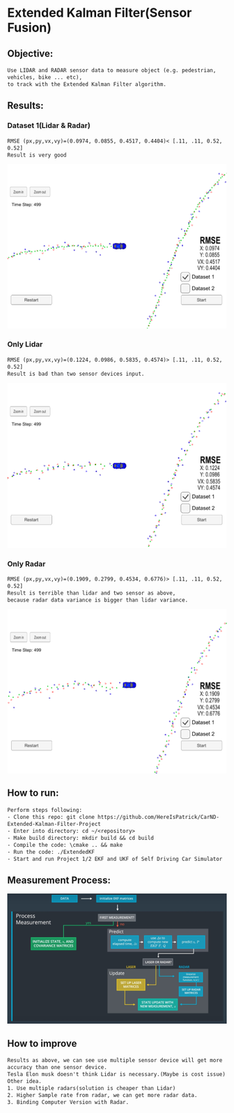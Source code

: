 # Extended Kalman Filter(Sensor Fusion)


## Objective:

	Use LIDAR and RADAR sensor data to measure object (e.g. pedestrian, vehicles, bike ... etc),
	to track with the Extended Kalman Filter algorithm.

## Results:

### Dataset 1(Lidar & Radar)
	RMSE (px,py,vx,vy)=(0.0974, 0.0855, 0.4517, 0.4404)< [.11, .11, 0.52, 0.52]
	Result is very good  
![](images/Lidar_Radar.png) 

### Only Lidar
	RMSE (px,py,vx,vy)=(0.1224, 0.0986, 0.5835, 0.4574)> [.11, .11, 0.52, 0.52]
	Result is bad than two sensor devices input. 
![](images/only_lidar.png)
 
### Only Radar
	RMSE (px,py,vx,vy)=(0.1909, 0.2799, 0.4534, 0.6776)> [.11, .11, 0.52, 0.52]
	Result is terrible than lidar and two sensor as above, 
	because radar data variance is bigger than lidar variance.
![](images/only_radar.png) 

## How to run:

	Perform steps following:
	- Clone this repo: git clone https://github.com/HereIsPatrick/CarND-Extended-Kalman-Filter-Project
	- Enter into directory: cd ~/<repository>
	- Make build directory: mkdir build && cd build
	- Compile the code: \cmake .. && make
	- Run the code: ./ExtendedKF
	- Start and run Project 1/2 EKF and UKF of Self Driving Car Simulator
	

## Measurement Process:


![](images/EKF_Flow.jpg) 

## How to improve
	Results as above, we can see use multiple sensor device will get more accuracy than one sensor device.
	Tesla Elon musk doesn't think Lidar is necessary.(Maybe is cost issue)
	Other idea.
	1. Use multiple radars(solution is cheaper than Lidar)
	2. Higher Sample rate from radar, we can get more radar data.
	3. Binding Computer Version with Radar. 


